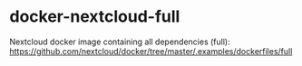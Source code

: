 # docker-nextcloud-full
Nextcloud docker image containing all dependencies (full): https://github.com/nextcloud/docker/tree/master/.examples/dockerfiles/full
